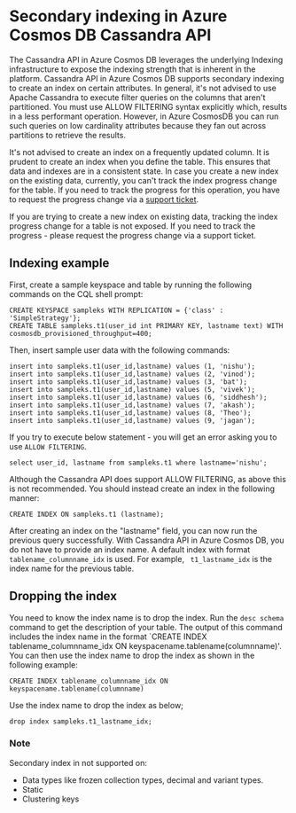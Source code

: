 # Secondary indexing in Azure Cosmos DB Cassandra API

The Cassandra API in Azure Cosmos DB leverages the underlying Indexing infrastructure to expose the indexing strength that is inherent in the platform. Cassandra API in Azure Cosmos DB supports secondary indexing to create an index on certain attributes. In general, it's not advised to use Apache Cassandra to execute filter queries on the columns that aren't partitioned. You must use ALLOW FILTERING syntax explicitly which, results in a less performant operation. However, in Azure CosmosDB you can run such queries on low cardinality attributes because they fan out across partitions to retrieve the results.

It's not advised to create an index on a frequently updated column. It is prudent to create an index when you define the table. This ensures that data and indexes are in a consistent state. In case you create a new index on the existing data, currently, you can't track the index progress change for the table. If you need to track the progress for this operation, you have to request the progress change via a [support ticket]( https://docs.microsoft.com/azure/azure-portal/supportability/how-to-create-azure-support-request).

If you are trying to create a new index on existing data, tracking the index progress change for a table is not exposed. If you need to track the progress - please request the progress change via a support ticket.

## Indexing example

First, create a sample keyspace and table by running the following commands on the CQL shell prompt:

```shell
CREATE KEYSPACE sampleks WITH REPLICATION = {'class' : 'SimpleStrategy'};
CREATE TABLE sampleks.t1(user_id int PRIMARY KEY, lastname text) WITH cosmosdb_provisioned_throughput=400;
``` 

Then, insert sample user data with the following commands:

```
insert into sampleks.t1(user_id,lastname) values (1, 'nishu');
insert into sampleks.t1(user_id,lastname) values (2, 'vinod');
insert into sampleks.t1(user_id,lastname) values (3, 'bat');
insert into sampleks.t1(user_id,lastname) values (5, 'vivek');
insert into sampleks.t1(user_id,lastname) values (6, 'siddhesh');
insert into sampleks.t1(user_id,lastname) values (7, 'akash');
insert into sampleks.t1(user_id,lastname) values (8, 'Theo');
insert into sampleks.t1(user_id,lastname) values (9, 'jagan');
```

If you try to execute below statement - you will get an error asking you to use `ALLOW FILTERING`. 

```
select user_id, lastname from sampleks.t1 where lastname='nishu';
``` 

Although the Cassandra API does support ALLOW FILTERING, as above this is not recommended. You should instead create an index in the following manner:

```
CREATE INDEX ON sampleks.t1 (lastname);
```
After creating an index on the "lastname" field, you can now run the previous query successfully. With Cassandra API in Azure Cosmos DB, you do not have to provide an index name. A default index with format `tablename_columnname_idx` is used. For example, ` t1_lastname_idx` is the index name for the previous table.

## Dropping the index 
You need to know the index name is to drop the index. Run the `desc schema` command to get the description of your table. The output of this command includes the index name in the format `CREATE INDEX tablename_columnname_idx ON keyspacename.tablename(columnname)'. You can then use the index name to drop the index as shown in the following example:

```
CREATE INDEX tablename_columnname_idx ON keyspacename.tablename(columnname)
```

Use the index name to drop the index as below;

```shell
drop index sampleks.t1_lastname_idx;
```

### Note 
Secondary index in not supported on:
 - Data types like frozen collection types, decimal and variant types.
 - Static 
 - Clustering keys
